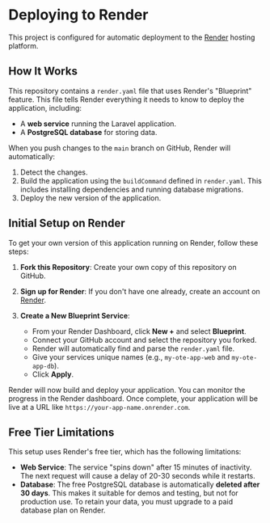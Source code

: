 # Deploying to Render

This project is configured for automatic deployment to the [Render](https://render.com/) hosting platform.

## How It Works

This repository contains a `render.yaml` file that uses Render's "Blueprint" feature. This file tells Render everything it needs to know to deploy the application, including:

-   A **web service** running the Laravel application.
-   A **PostgreSQL database** for storing data.

When you push changes to the `main` branch on GitHub, Render will automatically:

1.  Detect the changes.
2.  Build the application using the `buildCommand` defined in `render.yaml`. This includes installing dependencies and running database migrations.
3.  Deploy the new version of the application.

## Initial Setup on Render

To get your own version of this application running on Render, follow these steps:

1.  **Fork this Repository**: Create your own copy of this repository on GitHub.

2.  **Sign up for Render**: If you don't have one already, create an account on [Render](https://render.com/).

3.  **Create a New Blueprint Service**:
    *   From your Render Dashboard, click **New +** and select **Blueprint**.
    *   Connect your GitHub account and select the repository you forked.
    *   Render will automatically find and parse the `render.yaml` file.
    *   Give your services unique names (e.g., `my-ote-app-web` and `my-ote-app-db`).
    *   Click **Apply**.

Render will now build and deploy your application. You can monitor the progress in the Render dashboard. Once complete, your application will be live at a URL like `https://your-app-name.onrender.com`.

## Free Tier Limitations

This setup uses Render's free tier, which has the following limitations:

-   **Web Service**: The service "spins down" after 15 minutes of inactivity. The next request will cause a delay of 20-30 seconds while it restarts.
-   **Database**: The free PostgreSQL database is automatically **deleted after 30 days**. This makes it suitable for demos and testing, but not for production use. To retain your data, you must upgrade to a paid database plan on Render.
